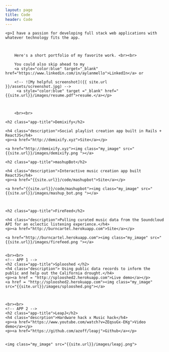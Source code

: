 ```yaml
---
layout: page
title: Code
header: Code
---
```


<div class="entry-content">


	<p>I have a passion for developing full stack web applications with whatever technology fits the app.



		Here's a short portfolio of my favorite work. <br><br>

		You could also skip ahead to my
		<a style="color:blue" target="_blank" href="https://www.linkedin.com/in/aylanmello">LinkedIn</a> or

		<!-- ![My helpful screenshot]({{ site.url }}/assets/screenshot.jpg) -->
		 <a style="color:blue" target ="_blank" href="{{site.url}}/images/resume.pdf">resume.</a></p>



		<br><br>

	<h2 class="app-title">Demixify</h2>

	<h4 class="description">Social playlist creation app built in Rails + ReactJS</h4>
	<p><a href="http://demixify.xyz">Site</a></p>

	<a href="http://demixify.xyz"><img class="my_image" src=" {{site.url}}/images/demixify.png "></a>

	<h2 class="app-title">mashupBot</h2>

	<h4 class="description">Interactive music creation app built ReactJS</h4>
	<p><a href="{{site.url}}/code/mashupbot">Site</a></p>

	<a href="{{site.url}}/code/mashupbot"><img class="my_image" src=" {{site.url}}/images/mashup_bot.png "></a>



	<h2 class="app-title">FireFeed</h2>

	<h4 class="description">Pulling curated music data from the Soundcloud API for an eclectic listening experience.</h4>
	<p><a href="http://burncartel.herokuapp.com">Site</a></p>

	<a href="http://burncartel.herokuapp.com"><img class="my_image" src=" {{site.url}}/images/firefeed.png "></a>


	<br><br>
	<!-- APP 1 -->
	<h2 class="app-title">Splooshed </h2>
	<h4 class="description"> Using public data records to inform the public and help out the California drought.</h4>
	<p><a href = "http://splooshed2.herokuapp.com">Live demo</a></p>
	<a href = "http://splooshed2.herokuapp.com"><img class="my_image" src="{{site.url}}/images/splooshed.png"></a>



	<br><br>
	<!-- APP 2 -->
	<h2 class="app-title">LeapJ</h2>
	<h4 class="descrption">Hardware hack x Music hack</h4>
	<p><a href="https://www.youtube.com/watch?v=ZEqsuGx-EKg">Video demo</a></p>
	<p><a href="https://github.com/azoff/leapj">Github</a></p>


	<img class="my_image" src="{{site.url}}/images/leapj.png">


</div>
